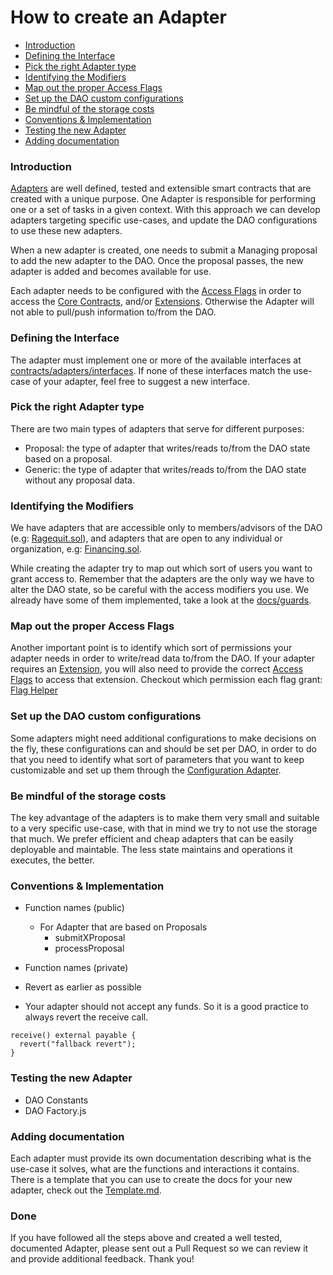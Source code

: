 # How to create an Adapter

- [Introduction](#introduction)
- [Defining the Interface](#defining-the-interface)
- [Pick the right Adapter type](#pick-the-right-adapter-type)
- [Identifying the Modifiers](#identifying-the-modifiers)
- [Map out the proper Access Flags](#map-out-the-proper-access-flags)
- [Set up the DAO custom configurations](#set-up-the-dao-custom-configurations)
- [Be mindful of the storage costs](#be-mindful-of-the-storage-costs)
- [Conventions & Implementation](#conventions-&-implementation)
- [Testing the new Adapter](#testing-the-new-adapter)
- [Adding documentation](#adding-documentation)

### Introduction

[Adapters](https://github.com/openlawteam/laoland#adapters) are well defined, tested and extensible smart contracts that are created with a unique purpose. One Adapter is responsible for performing one or a set of tasks in a given context. With this approach we can develop adapters targeting specific use-cases, and update the DAO configurations to use these new adapters.

When a new adapter is created, one needs to submit a Managing proposal to add the new adapter to the DAO. Once the proposal passes, the new adapter is added and becomes available for use.

Each adapter needs to be configured with the [Access Flags](https://github.com/openlawteam/laoland#access-control-layer) in order to access the [Core Contracts](https://github.com/openlawteam/laoland#core-contracts), and/or [Extensions](https://github.com/openlawteam/laoland##extensions). Otherwise the Adapter will not able to pull/push information to/from the DAO.

### Defining the Interface

The adapter must implement one or more of the available interfaces at [contracts/adapters/interfaces](https://github.com/openlawteam/laoland/tree/master/contracts/adapters). If none of these interfaces match the use-case of your adapter, feel free to suggest a new interface.

### Pick the right Adapter type

There are two main types of adapters that serve for different purposes:

- Proposal: the type of adapter that writes/reads to/from the DAO state based on a proposal.
- Generic: the type of adapter that writes/reads to/from the DAO state without any proposal data.

### Identifying the Modifiers

We have adapters that are accessible only to members/advisors of the DAO (e.g: [Ragequit.sol](https://github.com/openlawteam/laoland/blob/master/docs/adapters/Ragequit.md)), and adapters that are open to any individual or organization, e.g: [Financing.sol](https://github.com/openlawteam/laoland/blob/master/docs/adapters/Financing.md).

While creating the adapter try to map out which sort of users you want to grant access to. Remember that the adapters are the only way we have to alter the DAO state, so be careful with the access modifiers you use. We already have some of them implemented, take a look at the [docs/guards](https://github.com/openlawteam/laoland/blob/master/docs/guards).

### Map out the proper Access Flags

Another important point is to identify which sort of permissions your adapter needs in order to write/read data to/from the DAO. If your adapter requires an [Extension](https://github.com/openlawteam/laoland#extensions), you will also need to provide the correct [Access Flags](https://github.com/openlawteam/laoland#access-control-layer) to access that extension. Checkout which permission each flag grant: [Flag Helper](https://github.com/openlawteam/laoland/blob/master/docs/helpers/FlagHelper.md)

### Set up the DAO custom configurations

Some adapters might need additional configurations to make decisions on the fly, these configurations can and should be set per DAO, in order to do that you need to identify what sort of parameters that you want to keep customizable and set up them through the [Configuration Adapter](https://github.com/openlawteam/laoland/blob/master/docs/adapters/Configuration.md).

### Be mindful of the storage costs

The key advantage of the adapters is to make them very small and suitable to a very specific use-case, with that in mind we try to not use the storage that much. We prefer efficient and cheap adapters that can be easily deployable and maintable. The less state maintains and operations it executes, the better.

### Conventions & Implementation

- Function names (public)
  - For Adapter that are based on Proposals
    - submitXProposal
    - processProposal

- Function names (private)

- Revert as earlier as possible

- Your adapter should not accept any funds. So it is a good practice to always revert the receive call.

```solidity
receive() external payable {
  revert("fallback revert");
}

```

### Testing the new Adapter

- DAO Constants
- DAO Factory.js

### Adding documentation

Each adapter must provide its own documentation describing what is the use-case it solves, what are the functions and interactions it contains. There is a template that you can use to create the docs for your new adapter, check out the [Template.md](https://github.com/openlawteam/laoland/blob/master/docs/adapters/Template.md).

### Done

If you have followed all the steps above and created a well tested, documented Adapter, please sent out a Pull Request so we can review it and provide additional feedback. Thank you!

